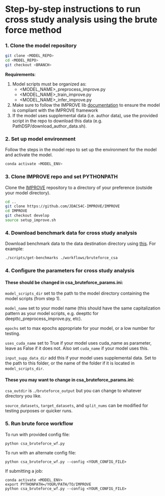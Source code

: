 # Step-by-step instructions to run cross study analysis using the brute force method

### 1. Clone the model repository
```bash
git clone <MODEL_REPO>
cd <MODEL_REPO>
git checkout <BRANCH>
```

**Requirements**:
1. Model scripts must be organized as:
    - <MODEL_NAME>_preprocess_improve.py
    - <MODEL_NAME>_train_improve.py
    - <MODEL_NAME>_infer_improve.py
2. Make sure to follow the IMPROVE lib [documentation](https://jdacs4c-improve.github.io/docs) to ensure the model is compliant with the IMPROVE framework
3. If the model uses supplemental data (i.e. author data), use the provided script in the repo to download this data (e.g. PathDSP/download_author_data.sh).

### 2. Set up model environment
Follow the steps in the model repo to set up the environment for the model and activate the model.

```bash
conda activate <MODEL_ENV>
```

### 3. Clone IMPROVE repo and set PYTHONPATH
Clone the [IMPROVE](https://github.com/JDACS4C-IMPROVE/IMPROVE/tree/develop) repository to a directory of your preference (outside your model directory).

```bash
cd ..
git clone https://github.com/JDACS4C-IMPROVE/IMPROVE
cd IMPROVE
git checkout develop
source setup_improve.sh
```

### 4. Download benchmark data for cross study analysis

Download benchmark data to the data destination directory using [this](https://github.com/JDACS4C-IMPROVE/IMPROVE/blob/develop/scripts/get-benchmarks). For example:

```bash
./scripts/get-benchmarks ./workflows/bruteforce_csa
```

### 4. Configure the parameters for cross study analysis

#### These should be changed in csa_bruteforce_params.ini:

`model_scripts_dir` set to the path to the model directory containing the model scripts (from step 1).

`model_name` set to your model name (this should have the same capitalization pattern as your model scripts, e.g. deepttc for deepttc_preprocess_improve.py, etc).

`epochs` set to max epochs appropriate for your model, or a low number for testing.

`uses_cuda_name` set to True if your model uses cuda_name as parameter, leave as False if it does not. Also set `cuda_name` if your model uses this.

`input_supp_data_dir` add this if your model uses supplemental data. Set to the path to this folder, or the name of the folder if it is located in `model_scripts_dir`.

#### These you may want to change in csa_bruteforce_params.ini:

`csa_outdir` is `./bruteforce_output` but you can change to whatever directory you like.

`source_datasets`, `target_datasets`, and `split_nums` can be modified for testing purposes or quicker runs.

### 5. Run brute force workflow
To run with provided config file:
```
python csa_bruteforce_wf.py
```

To run with an alternate config file:
```
python csa_bruteforce_wf.py --config <YOUR_CONFIG_FILE>
```

If submitting a job:
```
conda activate <MODEL_ENV>
export PYTHONPATH=/YOUR/PATH/TO/IMPROVE
python csa_bruteforce_wf.py --config <YOUR_CONFIG_FILE>
```
